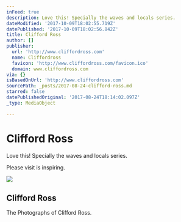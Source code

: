 ```yaml
---
inFeed: true
description: Love this! Specially the waves and locals series.
dateModified: '2017-10-09T18:02:55.719Z'
datePublished: '2017-10-09T18:02:56.842Z'
title: Clifford Ross
author: []
publisher:
  url: 'http://www.cliffordross.com'
  name: Cliffordross
  favicon: 'http://www.cliffordross.com/favicon.ico'
  domain: www.cliffordross.com
via: {}
isBasedOnUrl: 'http://www.cliffordross.com'
sourcePath: _posts/2017-08-24-clifford-ross.md
starred: false
datePublishedOriginal: '2017-08-24T18:14:02.097Z'
_type: MediaObject

---
```

# Clifford Ross

Love this! Specially the waves and locals series.

Please visit is inspiring.

<article style=""><img src="https://imgflo.herokuapp.com/graph/2b2431f8e7ba7b0/9f46884f07eb48660a5cc87780816a89/noop.jpg?input=http%3A%2F%2Fimages.cliffordross.com%2Fwww_cliffordross_com%2F2015_Clifford_Ross_0060.jpg" /><h1>Clifford Ross</h1><p>The Photographs of Clifford Ross.</p></article>